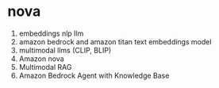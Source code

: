 # nova

1. embeddings nlp llm
2. amazon bedrock and amazon titan text embeddings model
3. multimodal llms (CLIP, BLIP)
4. Amazon nova
5. Multimodal RAG
6. Amazon Bedrock Agent with Knowledge Base
